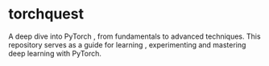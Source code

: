 # torchquest
A deep dive into PyTorch , from fundamentals to advanced techniques. This repository serves as a guide for learning , experimenting and mastering deep learning with PyTorch.
